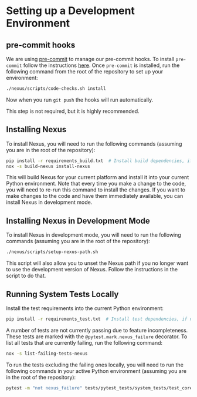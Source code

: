 # Setting up a Development Environment

## pre-commit hooks
We are using [pre-commit](https://pre-commit.com/) to manage our pre-commit hooks.  To install `pre-commit` follow
the instructions [here](https://pre-commit.com/#install). Once `pre-commit` is installed, run the following command
from the root of the repository to set up your environment:
```bash
./nexus/scripts/code-checks.sh install
```
Now when you run `git push` the hooks will run automatically.

This step is not required, but it is highly recommended.

## Installing Nexus
To install Nexus, you will need to run the following commands (assuming you are in the
root of the repository):
```bash
pip install -r requirements_build.txt  # Install build dependencies, if needed
nox -s build-nexus install-nexus
```
This will build Nexus for your current platform and install it into your current Python environment.
Note that every time you make a change to the code, you will need to re-run this command to install
the changes. If you want to make changes to the code and have them immediately available,
you can install Nexus in development mode.

## Installing Nexus in Development Mode
To install Nexus in development mode, you will need to run the following commands
(assuming you are in the root of the repository):
```bash
./nexus/scripts/setup-nexus-path.sh
```
This script will also allow you to unset the Nexus path if you no longer want to use
the development version of Nexus. Follow the instructions in the script to do that.

## Running System Tests Locally
Install the test requirements into the current Python environment:
```bash
pip install -r requirements_test.txt  # Install test dependencies, if needed
```

A number of tests are not currently passing due to feature incompleteness.
These tests are marked with the `@pytest.mark.nexus_failure` decorator.
To list all tests that are currently failing, run the following command:
```bash
nox -s list-failing-tests-nexus
```

To run the tests excluding the failing ones locally, you will need to run the following
commands in your active Python environment (assuming you are in the root of the repository):
```bash
pytest -m "not nexus_failure" tests/pytest_tests/system_tests/test_core
```
